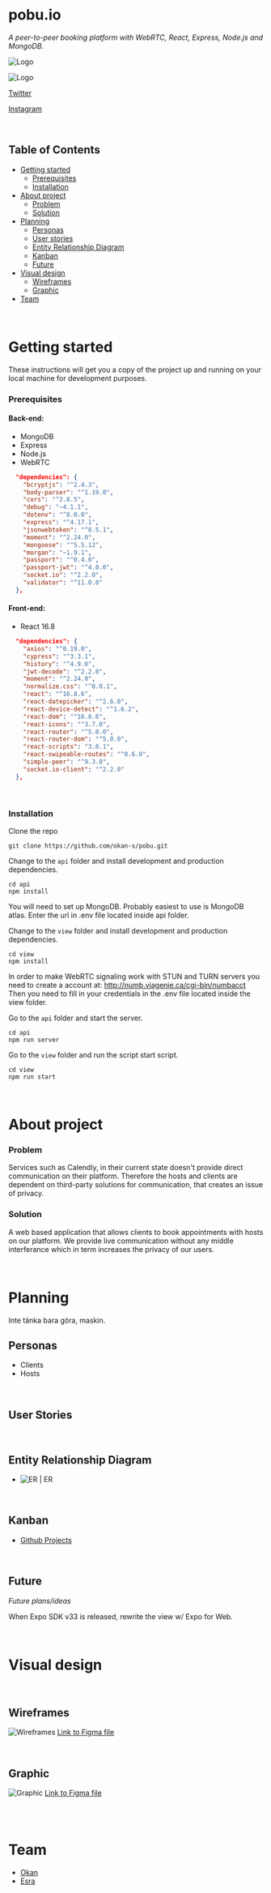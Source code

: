 # pobu.io
*A peer-to-peer booking platform with WebRTC, React, Express, Node.js and MongoDB.*


![Logo](docs/pobu2.png)

![Logo](docs/logo.png) 


[Twitter](https://twitter.com/pobu_io)

[Instagram](https://instagram.com/pobu.io)

<br />

## Table of Contents

* [Getting started](#getting-started)
  * [Prerequisites](#prerequisites)
  * [Installation](#installation)
* [About project](#about-project)
  * [Problem](#problem)
  * [Solution](#solution)
* [Planning](#planning)
  * [Personas](#personas)
  * [User stories](#user-stories)
  * [Entity Relationship Diagram](#entity-relationship-diagram)
  * [Kanban](#kanban)
  * [Future](#future)
* [Visual design](#visual-design)
  * [Wireframes](#wireframes)
  * [Graphic](#graphic)
* [Team](#team)

<br />

# Getting started
These instructions will get you a copy of the project up and running on your local machine for development purposes.
### Prerequisites
#### Back-end:
- MongoDB
- Express
- Node.js
- WebRTC

```json
  "dependencies": {
    "bcryptjs": "^2.4.3",
    "body-parser": "^1.19.0",
    "cors": "^2.8.5",
    "debug": "~4.1.1",
    "dotenv": "^8.0.0",
    "express": "^4.17.1",
    "jsonwebtoken": "^8.5.1",
    "moment": "^2.24.0",
    "mongoose": "^5.5.12",
    "morgan": "~1.9.1",
    "passport": "^0.4.0",
    "passport-jwt": "^4.0.0",
    "socket.io": "^2.2.0",
    "validator": "^11.0.0"
  },
```

#### Front-end:
- React 16.8

```json
  "dependencies": {
    "axios": "^0.19.0",
    "cypress": "^3.3.1",
    "history": "^4.9.0",
    "jwt-decode": "^2.2.0",
    "moment": "^2.24.0",
    "normalize.css": "^8.0.1",
    "react": "^16.8.6",
    "react-datepicker": "^2.6.0",
    "react-device-detect": "^1.6.2",
    "react-dom": "^16.8.6",
    "react-icons": "^3.7.0",
    "react-router": "^5.0.0",
    "react-router-dom": "^5.0.0",
    "react-scripts": "3.0.1",
    "react-swipeable-routes": "^0.6.0",
    "simple-peer": "^9.3.0",
    "socket.io-client": "^2.2.0"
  },
```
<br />

### Installation
Clone the repo
```
git clone https://github.com/okan-s/pobu.git
```

Change to the `api` folder and install development and production dependencies.

```
cd api
npm install
```

You will need to set up MongoDB. 
Probably easiest to use is MongoDB atlas. 
Enter the url in .env file located inside api folder.


Change to the `view` folder and install development and production dependencies.
```
cd view
npm install
```
In order to make WebRTC signaling work with STUN and TURN servers you need to create a account at:
http://numb.viagenie.ca/cgi-bin/numbacct
Then you need to fill in your credentials in the .env file located inside the view folder.


Go to the `api` folder and start the server.
```
cd api
npm run server
```

Go to the `view` folder and run the script start script.
```
cd view
npm run start

```

<br />

# About project

### Problem
Services such as Calendly, in their current state doesn't provide direct communication on their platform. 
Therefore the hosts and clients are dependent on third-party solutions for communication, that creates an issue of privacy.

### Solution
A web based application that allows clients to book appointments with hosts on our platform. We provide live communication without any middle interferance which in term increases the privacy of our users.


<br />

# Planning
Inte tänka bara göra, maskin.
<br />


## Personas
- Clients
- Hosts

<br />

## User Stories

<br /> 

## Entity Relationship Diagram
- ![ER | ER ](docs/er.png)

<br />

## Kanban
- [Github Projects](https://github.com/okan-s/pobu/projects/1)

<br />

## Future
*Future plans/ideas*

When Expo SDK v33 is released, rewrite the view w/ Expo for Web.

<br />

# Visual design 

<br />

## Wireframes
![Wireframes](docs/Wireframes-Pobu.png) 
[Link to Figma file](https://www.figma.com/file/5rzpAg2jOawC0mHHJrVnms/Wireframes-Copy?node-id=9%3A2
)

<br />

## Graphic
![Graphic](docs/graphic-pobu.png) 
[Link to Figma file](https://www.figma.com/file/5rzpAg2jOawC0mHHJrVnms/Wireframes-Copy?node-id=9%3A2
)

<br />
<br />


# Team
- [Okan](https://github.com/okan-s)
- [Esra](https://github.com/esraod)
